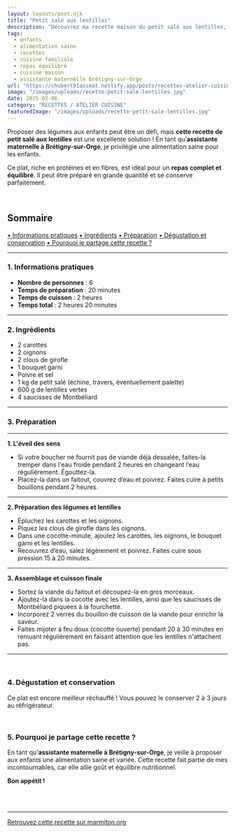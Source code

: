 ```yaml
---
layout: layouts/post.njk
title: "Petit salé aux lentilles"
description: "Découvrez ma recette maison du petit salé aux lentilles, un plat équilibré qui plaît aux enfants, plat non transformé."
tags: 
  - enfants
  - alimentation saine
  - recettes
  - cuisine familiale
  - repas équilibré
  - cuisine maison
  - assistante maternelle Brétigny-sur-Orge
url: "https://chubert91assmat.netlify.app/posts/recettes-atelier-cuisine/petit-sale-aux-lentilles/"
image: "/images/uploads/recette-petit-sale-lentilles.jpg"
date: 2025-02-06
category: "RECETTES / ATELIER CUISINE"
featuredImage: "/images/uploads/recette-petit-sale-lentilles.jpg"
---
```


Proposer des légumes aux enfants peut être un défi, mais **cette recette de petit salé aux lentilles** est une excellente solution ! En tant qu’**assistante maternelle à Brétigny-sur-Orge**, je privilégie une alimentation saine pour les enfants.  

Ce plat, riche en protéines et en fibres, est idéal pour un **repas complet et équilibré**. Il peut être préparé en grande quantité et se conserve parfaitement.  

<br>


<div id="sommaire">
  <h2>Sommaire</h2>
  <a href="#informations" class="styled-link-sommaire">• Informations pratiques</a>
  <a href="#ingredients" class="styled-link-sommaire">• Ingrédients</a>
  <a href="#preparation" class="styled-link-sommaire">• Préparation</a>
  <a href="#degustation" class="styled-link-sommaire">• Dégustation et conservation</a>
  <a href="#partage" class="styled-link-sommaire">• Pourquoi je partage cette recette ?</a>
</div>

---

### **<span id="informations">1. Informations pratiques</span>**  

- **Nombre de personnes** : 6  
- **Temps de préparation** : 20 minutes  
- **Temps de cuisson** : 2 heures  
- **Temps total** : 2 heures 20 minutes  

---

### **<span id="ingredients">2. Ingrédients</span>**

- 2 carottes  
- 2 oignons  
- 2 clous de girofle  
- 1 bouquet garni  
- Poivre et sel  
- 1 kg de petit salé (échine, travers, éventuellement palette)  
- 600 g de lentilles vertes  
- 4 saucisses de Montbéliard  

---

### **<span id="preparation">3. Préparation</span>**

---

**1. L'éveil des sens**

- Si votre boucher ne fournit pas de viande déjà dessalée, faites-la tremper dans l'eau froide pendant 2 heures en changeant l’eau régulièrement. Égouttez-la.  
- Placez-la dans un faitout, couvrez d’eau et poivrez. Faites cuire à petits bouillons pendant 2 heures.  

---

**2. Préparation des légumes et lentilles**

- Épluchez les carottes et les oignons.  
- Piquez les clous de girofle dans les oignons.  
- Dans une cocotte-minute, ajoutez les carottes, les oignons, le bouquet garni et les lentilles.  
- Recouvrez d’eau, salez légèrement et poivrez. Faites cuire sous pression 15 à 20 minutes.  

---

**3. Assemblage et cuisson finale**

- Sortez la viande du faitout et découpez-la en gros morceaux.  
- Ajoutez-la dans la cocotte avec les lentilles, ainsi que les saucisses de Montbéliard piquées à la fourchette.  
- Incorporez 2 verres du bouillon de cuisson de la viande pour enrichir la saveur.  
- Faites mijoter à feu doux (cocotte ouverte) pendant 20 à 30 minutes en remuant régulièrement en faisant attention que les lentilles n'attachent pas. 

---

<br>
 
### **<span id="degustation">4. Dégustation et conservation</span>**

Ce plat est encore meilleur réchauffé ! Vous pouvez le conserver 2 à 3 jours au réfrigérateur.  

<br>

### **<span id="partage">5. Pourquoi je partage cette recette ?</span>**

En tant qu’**assistante maternelle à Brétigny-sur-Orge**, je veille à proposer aux enfants une alimentation saine et variée. Cette recette fait partie de mes incontournables, car elle allie goût et équilibre nutritionnel.  

**Bon appétit !**

<br><br>

---

<a href="https://www.marmiton.org/recettes/recette_petit-sale-aux-lentilles_19044.aspx" target="_blank" rel="noopener noreferrer" class="styled-link-article">
    Retrouvez cette recette sur marmiton.org
</a>






